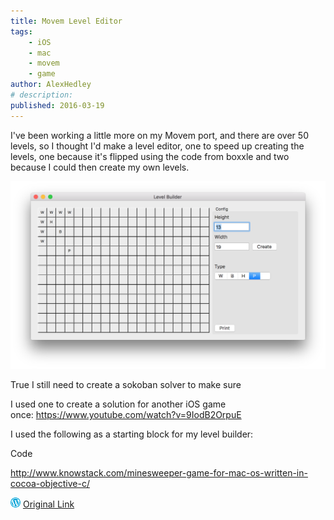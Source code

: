 ```yaml
---
title: Movem Level Editor
tags:
    - iOS
    - mac
    - movem
    - game
author: AlexHedley
# description: 
published: 2016-03-19
---
```


I've been working a little more on my Movem port, and there are over 50 levels, so I thought I'd make a level editor, one to speed up creating the levels, one because it's flipped using the code from boxxle and two because I could then create my own levels.

![Screen Shot 2016-03-19 at 22.11.37.png](images/screen-shot-2016-03-19-at-22-11-37.png)

True I still need to create a sokoban solver to make sure

I used one to create a solution for another iOS game once: https://www.youtube.com/watch?v=9IodB2OrpuE

I used the following as a starting block for my level builder:

Code

http://www.knowstack.com/minesweeper-game-for-mac-os-written-in-cocoa-objective-c/

![Wordpress](../images/wordpress.png "Wordpress") [Original Link](https://alexhedley.wordpress.com/2016/03/19/movem-level-editor/)
